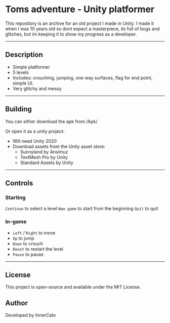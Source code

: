 # Toms adventure - Unity platformer

This repository is an archive for an old project I made in Unity.
I made it when I was 10 years old so dont expect a masterpiece, its full of bugs and glitches,
but im keeping it to show my progress as a developer.

---

## Description

- Simple platformer
- 5 levels
- Includes: crouching, jumping, one way surfaces, flag for end point, simple UI.
- Very glitchy and messy

---

## Building

You can either download the apk from /Apk/

Or open it as a unity project:

- Will need Unity 2020
- Download assets from the Unity asset store:
    - Sunnyland by Ansimuz
    - TextMesh Pro by Unity
    - Standard Assets by Unity

---

## Controls

### Starting
`Continue` to select a level
`New game` to start from the beginning
`Quit` to quit

### In-game
- `Left` / `Right` to move  
- `Up` to jump  
- `Down` to crouch  
- `Reset` to restart the level  
- `Pause` to pause

---

## License

This project is open-source and available under the MIT License.

## Author

Developed by InnerCato